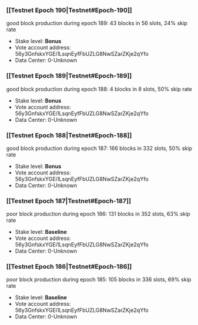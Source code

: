 ### [[Testnet Epoch 190|Testnet#Epoch-190]]
good block production during epoch 189: 43 blocks in 56 slots, 24% skip rate
* Stake level: **Bonus** 
* Vote account address: 56y3GnfskxYGEi1LsqnEyfFbUZLG8NwSZarZKje2qYfo
* Data Center: 0-Unknown
### [[Testnet Epoch 189|Testnet#Epoch-189]]
good block production during epoch 188: 4 blocks in 8 slots, 50% skip rate
* Stake level: **Bonus** 
* Vote account address: 56y3GnfskxYGEi1LsqnEyfFbUZLG8NwSZarZKje2qYfo
* Data Center: 0-Unknown
### [[Testnet Epoch 188|Testnet#Epoch-188]]
good block production during epoch 187: 166 blocks in 332 slots, 50% skip rate
* Stake level: **Bonus** 
* Vote account address: 56y3GnfskxYGEi1LsqnEyfFbUZLG8NwSZarZKje2qYfo
* Data Center: 0-Unknown
### [[Testnet Epoch 187|Testnet#Epoch-187]]
poor block production during epoch 186: 131 blocks in 352 slots, 63% skip rate 
* Stake level: **Baseline** 
* Vote account address: 56y3GnfskxYGEi1LsqnEyfFbUZLG8NwSZarZKje2qYfo
* Data Center: 0-Unknown
### [[Testnet Epoch 186|Testnet#Epoch-186]]
poor block production during epoch 185: 105 blocks in 336 slots, 69% skip rate 
* Stake level: **Baseline** 
* Vote account address: 56y3GnfskxYGEi1LsqnEyfFbUZLG8NwSZarZKje2qYfo
* Data Center: 0-Unknown